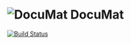 # ![DocuMat](http://www2.psd100.com/ppp/2013/10/0401/document-text-icon-1004215945.png) DocuMat



[![Build Status](https://travis-ci.org/PHPOffice/PHPWord.svg?branch=master)](https://travis-ci.org/PHPOffice/PHPWord)
